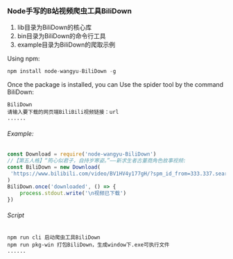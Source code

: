 ### Node手写的B站视频爬虫工具BiliDown
1. lib目录为BiliDown的核心库
2. bin目录为BiliDown的命令行工具
3. example目录为BiliDown的爬取示例

Using npm:
```javascript
npm install node-wangyu-BiliDown -g
```
Once the package is installed, you can Use the spider tool by the command BiliDown:
```shell
BiliDown
请输入要下载的网页端BiliBili视频链接：url
......
```
###### Example:
```javascript
const Download = require('node-wangyu-BiliDown')
//【第五人格】“筠心似君子，自持岁寒姿。”——新求生者古董商角色故事视频:
const BiliDown = new Download(
 'https://www.bilibili.com/video/BV1HV4y177gH/?spm_id_from=333.337.search-card.all.click&vd_source=108710f9dc8bf2ee2e2257f9f77a89f7'
)
BiliDown.once('downloaded', () => {
    process.stdout.write('\n视频已下载')
}) 
```
###### Script
```shell
npm run cli 启动爬虫工具BiliDown
npm run pkg-win 打包BiliDown，生成window下.exe可执行文件
......
```